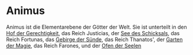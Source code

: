 # Animus

<primary-label ref="lore"/>

<p>
Animus ist die Elementarebene der Götter der Welt. Sie ist unterteilt in den
<a href="CourtOfJustice.md">Hof der Gerechtigkeit</a>, das Reich Justicias, der
<a href="SeaOfFate.md">See des Schicksals</a>, das Reich Fortunas, das
<a href="MountainsOfSin.md">Gebirge der Sünde</a>, das Reich Thanatos', der
<a href="GardenOfMagic.md">Garten der Magie</a>, das Reich Farones, und der
<a href="KilnOfSouls.md">Ofen der Seelen</a>
</p>
